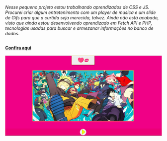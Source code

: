 *Nesse pequeno projeto estou trabalhando aprendizados de CSS e JS. Procurei criar algum entretenimento com um player de musica e um slide de Gifs para que a curtida seja merecida, talvez. Ainda não está acabado, visto que ainda estou desenvolvendo aprendizado em Fetch API e PHP, tecnologias usadas para buscar e armezanar informações no banco de dados*. 
##
**[Confira aqui](https://helenosalgado.github.io/estudos/exercicios-javascript/botao-de-curtir/index.html)**
<br>
<br>
![](img/captura-botao-de-curtir.png)